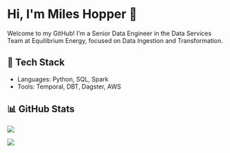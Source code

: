 # Hi, I'm Miles Hopper 👋

Welcome to my GitHub! I'm a Senior Data Engineer in the Data Services Team at Equilibrium Energy, focused on Data Ingestion and Transformation.

## 🔧 Tech Stack
- Languages: Python, SQL, Spark
- Tools: Temporal, DBT, Dagster, AWS

## 📊 GitHub Stats
![](http://github-profile-summary-cards.vercel.app/api/cards/profile-details?username=miles-hopper-eq&theme=2077)

![](https://github-readme-streak-stats.herokuapp.com?user=miles-hopper-eq&theme=dark)
